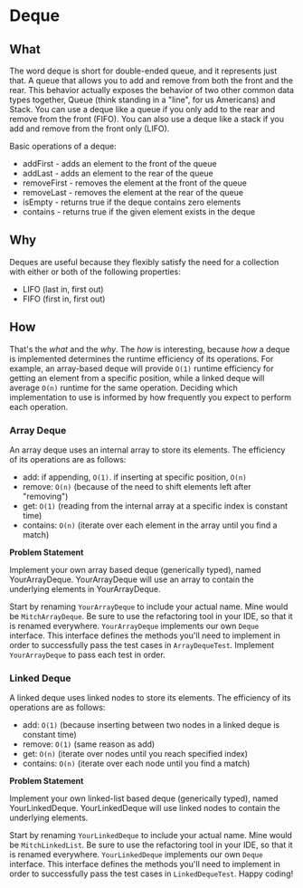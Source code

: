 # Deque

## What
The word deque is short for double-ended queue, and it represents just that. A queue that allows you to add and remove 
from both the front and the rear. This behavior actually exposes the behavior of two other common data types together,
Queue (think standing in a "line", for us Americans) and Stack. You can use a deque like a queue if you only add to the 
rear and remove from the front (FIFO). You can also use a deque like a stack if you add and remove from the front only (LIFO).


Basic operations of a deque:
- addFirst - adds an element to the front of the queue
- addLast - adds an element to the rear of the queue
- removeFirst - removes the element at the front of the queue
- removeLast - removes the element at the rear of the queue
- isEmpty - returns true if the deque contains zero elements
- contains - returns true if the given element exists in the deque

## Why
Deques are useful because they flexibly satisfy the need for a collection with either or both of the following properties:
- LIFO (last in, first out)
- FIFO (first in, first out)

## How
That's the _what_ and the _why_. The _how_ is interesting, because _how_ a deque is implemented determines the runtime 
efficiency of its operations. For example, an array-based deque will provide `O(1)` runtime efficiency for
getting an element from a specific position, while a linked deque will average `O(n)` runtime for the same operation. 
Deciding which implementation to use is informed by how frequently you expect to perform each operation.

### Array Deque
An array deque uses an internal array to store its elements. The efficiency of its operations are as follows:
- add: if appending, `O(1)`. if inserting at specific position, `O(n)`
- remove: `O(n)` (because of the need to shift elements left after "removing")
- get: `O(1)` (reading from the internal array at a specific index is constant time)
- contains: `O(n)` (iterate over each element in the array until you find a match)

**Problem Statement** 

Implement your own array based deque (generically typed), named YourArrayDeque. 
YourArrayDeque will use an array to contain the underlying elements in YourArrayDeque.

Start by renaming `YourArrayDeque` to include your actual name. Mine would be `MitchArrayDeque`. 
Be sure to use the refactoring tool in your IDE, so that it is renamed everywhere.
`YourArrayDeque` implements our own `Deque` interface. This interface defines the methods you'll need to 
implement in order to successfully pass the test cases in `ArrayDequeTest`. Implement `YourArrayDeque`
to pass each test in order.

### Linked Deque
A linked deque uses linked nodes to store its elements. The efficiency of its operations are as follows:
- add: `O(1)` (because inserting between two nodes in a linked deque is constant time)
- remove: `O(1)` (same reason as add)
- get: `O(n)` (iterate over nodes until you reach specified index)
- contains: `O(n)` (iterate over each node until you find a match)

**Problem Statement** 

Implement your own linked-list based deque (generically typed), named YourLinkedDeque. 
YourLinkedDeque will use linked nodes to contain the underlying elements.

Start by renaming `YourLinkedDeque` to include your actual name. Mine would be `MitchLinkedList`. 
Be sure to use the refactoring tool in your IDE, so that it is renamed everywhere.
`YourLinkedDeque` implements our own `Deque` interface. This interface defines the methods you'll need to 
implement in order to successfully pass the test cases in `LinkedDequeTest`. Happy coding!